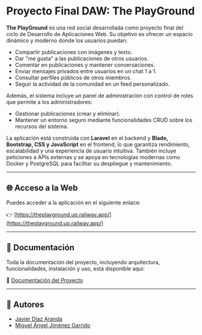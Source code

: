# Proyecto Final DAW: The PlayGround

**The PlayGround** es una red social desarrollada como proyecto final del ciclo de Desarrollo de Aplicaciones Web. Su objetivo es ofrecer un espacio dinámico y moderno donde los usuarios puedan:

- Compartir publicaciones con imágenes y texto.
- Dar "me gusta" a las publicaciones de otros usuarios.
- Comentar en publicaciones y mantener conversaciones.
- Enviar mensajes privados entre usuarios en un chat 1 a 1.
- Consultar perfiles públicos de otros miembros.
- Seguir la actividad de la comunidad en un feed personalizado.

Además, el sistema incluye un panel de administración con control de roles que permite a los administradores:

- Gestionar publicaciones (crear y eliminar).
- Mantener un entorno seguro mediante funcionalidades CRUD sobre los recursos del sistema.

La aplicación está construida con **Laravel** en el backend y **Blade, Bootstrap, CSS y JavaScript** en el frontend, lo que garantiza rendimiento, escalabilidad y una experiencia de usuario intuitiva. También incluye peticiones a APIs externas y se apoya en tecnologías modernas como Docker y PostgreSQL para facilitar su despliegue y mantenimiento.

---

## 🌐 Acceso a la Web

Puedes acceder a la aplicación en el siguiente enlace:

👉 [https://theplayground.up.railway.app/](https://theplayground.up.railway.app/)

---

## 📄 Documentación

Toda la documentación del proyecto, incluyendo arquitectura, funcionalidades, instalación y uso, está disponible aquí:

📘 [Documentación del Proyecto](https://linktodocumentation)

---

## 👥 Autores

- [Javier Díaz Aranda](https://github.com/javiidiaz)
- [Miguel Ángel Jiménez Garrido](https://github.com/miguelangel-jg)
